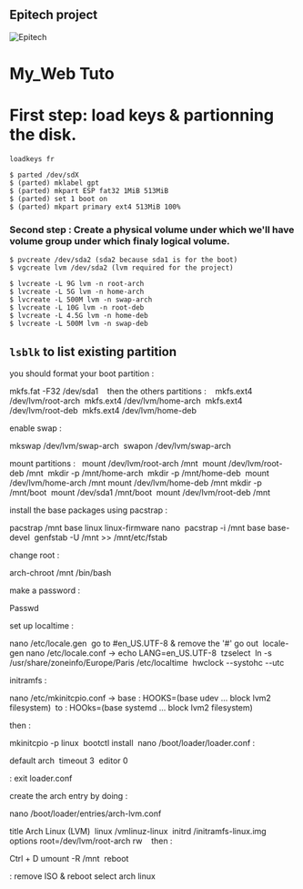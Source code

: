 ## Epitech project
![](/home/ngillard/Downloads/Epitech.png "Epitech")

# My_Web Tuto 

# First step: load keys & partionning the disk.
```
loadkeys fr
```

```
$ parted /dev/sdX
$ (parted) mklabel gpt
$ (parted) mkpart ESP fat32 1MiB 513MiB
$ (parted) set 1 boot on
$ (parted) mkpart primary ext4 513MiB 100%
```

### Second step : Create a physical volume under which we'll have volume group under which finaly logical volume.

```
$ pvcreate /dev/sda2 (sda2 because sda1 is for the boot)
$ vgcreate lvm /dev/sda2 (lvm required for the project)
```
```
$ lvcreate -L 9G lvm -n root-arch
$ lvcreate -L 5G lvm -n home-arch
$ lvcreate -L 500M lvm -n swap-arch
$ lvcreate -L 10G lvm -n root-deb
$ lvcreate -L 4.5G lvm -n home-deb
$ lvcreate -L 500M lvm -n swap-deb
```
## `lsblk` to list existing partition 
you should format your boot partition : 

mkfs.fat -F32 /dev/sda1 
 
then the others partitions : 
 
mkfs.ext4 /dev/lvm/root-arch 
mkfs.ext4 /dev/lvm/home-arch 
mkfs.ext4 /dev/lvm/root-deb 
mkfs.ext4 /dev/lvm/home-deb 

enable swap : 

mkswap /dev/lvm/swap-arch 
swapon /dev/lvm/swap-arch

mount partitions :
 
mount /dev/lvm/root-arch /mnt 
mount /dev/lvm/root-deb /mnt 
mkdir -p /mnt/home-arch 
mkdir -p /mnt/home-deb 
mount /dev/lvm/home-arch /mnt
mount /dev/lvm/home-deb /mnt
mkdir -p /mnt/boot 
mount /dev/sda1 /mnt/boot 
mount /dev/lvm/root-deb /mnt 

install the base packages using pacstrap :

pacstrap /mnt base linux linux-firmware nano 
pacstrap -i /mnt base base-devel 
genfstab -U /mnt >> /mnt/etc/fstab 

change root : 

arch-chroot /mnt /bin/bash 

make a password :

Passwd 

set up localtime : 

nano /etc/locale.gen 
go to #en_US.UTF-8 & remove the '#' go out 
locale-gen
nano /etc/locale.conf -> echo LANG=en_US.UTF-8 
tzselect 
ln -s /usr/share/zoneinfo/Europe/Paris /etc/localtime 
hwclock --systohc --utc 

initramfs : 

nano /etc/mkinitcpio.conf ->
base : HOOKS=(base udev ... block lvm2 filesystem) 
to : HOOks=(base systemd ... block lvm2 filesystem)

then : 

mkinitcpio -p linux 
bootctl install 
nano /boot/loader/loader.conf : 

default arch 
timeout 3 
editor 0 

: exit loader.conf 

create the arch entry by doing : 

nano /boot/loader/entries/arch-lvm.conf 

title Arch Linux (LVM) 
linux /vmlinuz-linux 
initrd /initramfs-linux.img 
options root=/dev/lvm/root-arch rw 
 
then : 

Ctrl + D
umount -R /mnt 
reboot 

: remove ISO & reboot select arch linux 
